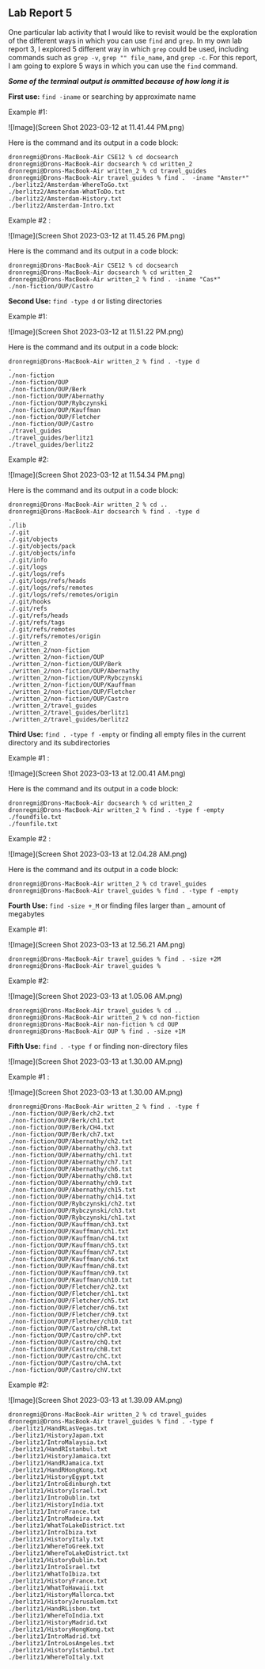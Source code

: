 __Lab Report 5__
---
One particular lab activity that I would like to revisit would be the exploration of the different ways in which you can use `find` and `grep`. In my 
own lab report 3, I explored 5 different way in which `grep` could be used, including commands such as `grep -v`, `grep "" file_name`, and `grep -c`.
For this report, I am going to explore 5 ways in which you can use the `find` command.

***Some of the terminal output is ommitted because of how long it is***

__First use:__  `find -iname` or searching by approximate name

Example #1:

![Image](Screen Shot 2023-03-12 at 11.41.44 PM.png)

Here is the command and its output in a code block:

```
dronregmi@Drons-MacBook-Air CSE12 % cd docsearch            
dronregmi@Drons-MacBook-Air docsearch % cd written_2            
dronregmi@Drons-MacBook-Air written_2 % cd travel_guides        
dronregmi@Drons-MacBook-Air travel_guides % find .  -iname "Amster*"
./berlitz2/Amsterdam-WhereToGo.txt
./berlitz2/Amsterdam-WhatToDo.txt
./berlitz2/Amsterdam-History.txt
./berlitz2/Amsterdam-Intro.txt
```

Example #2 :

![Image](Screen Shot 2023-03-12 at 11.45.26 PM.png)

Here is the command and its output in a code block:
```
dronregmi@Drons-MacBook-Air CSE12 % cd docsearch            
dronregmi@Drons-MacBook-Air docsearch % cd written_2 
dronregmi@Drons-MacBook-Air written_2 % find . -iname "Cas*"
./non-fiction/OUP/Castro
```

__Second Use:__ `find -type d` or listing directories

Example #1:

![Image](Screen Shot 2023-03-12 at 11.51.22 PM.png)

Here is the command and its output in a code block:
```
dronregmi@Drons-MacBook-Air written_2 % find . -type d          
.
./non-fiction
./non-fiction/OUP
./non-fiction/OUP/Berk
./non-fiction/OUP/Abernathy
./non-fiction/OUP/Rybczynski
./non-fiction/OUP/Kauffman
./non-fiction/OUP/Fletcher
./non-fiction/OUP/Castro
./travel_guides
./travel_guides/berlitz1
./travel_guides/berlitz2
```

Example #2:

![Image](Screen Shot 2023-03-12 at 11.54.34 PM.png)

Here is the command and its output in a code block:

```
dronregmi@Drons-MacBook-Air written_2 % cd ..               
dronregmi@Drons-MacBook-Air docsearch % find . -type d
.
./lib
./.git
./.git/objects
./.git/objects/pack
./.git/objects/info
./.git/info
./.git/logs
./.git/logs/refs
./.git/logs/refs/heads
./.git/logs/refs/remotes
./.git/logs/refs/remotes/origin
./.git/hooks
./.git/refs
./.git/refs/heads
./.git/refs/tags
./.git/refs/remotes
./.git/refs/remotes/origin
./written_2
./written_2/non-fiction
./written_2/non-fiction/OUP
./written_2/non-fiction/OUP/Berk
./written_2/non-fiction/OUP/Abernathy
./written_2/non-fiction/OUP/Rybczynski
./written_2/non-fiction/OUP/Kauffman
./written_2/non-fiction/OUP/Fletcher
./written_2/non-fiction/OUP/Castro
./written_2/travel_guides
./written_2/travel_guides/berlitz1
./written_2/travel_guides/berlitz2
```

__Third Use:__ `find . -type f -empty` or finding all empty files in the current directory and its subdirectories

Example #1 :

![Image](Screen Shot 2023-03-13 at 12.00.41 AM.png)

Here is the command and its output in a code block:

```
dronregmi@Drons-MacBook-Air docsearch % cd written_2 
dronregmi@Drons-MacBook-Air written_2 % find . -type f -empty   
./foundfile.txt
./founfile.txt
```

Example #2 :

![Image](Screen Shot 2023-03-13 at 12.04.28 AM.png)

Here is the command and its output in a code block:

```
dronregmi@Drons-MacBook-Air written_2 % cd travel_guides 
dronregmi@Drons-MacBook-Air travel_guides % find . -type f -empty
```

__Fourth Use:__ `find -size +_M` or finding files larger than _ amount of megabytes

Example #1:

![Image](Screen Shot 2023-03-13 at 12.56.21 AM.png)


```
dronregmi@Drons-MacBook-Air travel_guides % find . -size +2M 
dronregmi@Drons-MacBook-Air travel_guides % 
```

Example #2:

![Image](Screen Shot 2023-03-13 at 1.05.06 AM.png)

```
dronregmi@Drons-MacBook-Air travel_guides % cd ..
dronregmi@Drons-MacBook-Air written_2 % cd non-fiction 
dronregmi@Drons-MacBook-Air non-fiction % cd OUP 
dronregmi@Drons-MacBook-Air OUP % find . -size +1M
```

__Fifth Use:__ `find . -type f` or finding non-directory files

![Image](Screen Shot 2023-03-13 at 1.30.00 AM.png)

Example #1 : 

![Image](Screen Shot 2023-03-13 at 1.30.00 AM.png)

```
dronregmi@Drons-MacBook-Air written_2 % find . -type f
./non-fiction/OUP/Berk/ch2.txt
./non-fiction/OUP/Berk/ch1.txt
./non-fiction/OUP/Berk/CH4.txt
./non-fiction/OUP/Berk/ch7.txt
./non-fiction/OUP/Abernathy/ch2.txt
./non-fiction/OUP/Abernathy/ch3.txt
./non-fiction/OUP/Abernathy/ch1.txt
./non-fiction/OUP/Abernathy/ch7.txt
./non-fiction/OUP/Abernathy/ch6.txt
./non-fiction/OUP/Abernathy/ch8.txt
./non-fiction/OUP/Abernathy/ch9.txt
./non-fiction/OUP/Abernathy/ch15.txt
./non-fiction/OUP/Abernathy/ch14.txt
./non-fiction/OUP/Rybczynski/ch2.txt
./non-fiction/OUP/Rybczynski/ch3.txt
./non-fiction/OUP/Rybczynski/ch1.txt
./non-fiction/OUP/Kauffman/ch3.txt
./non-fiction/OUP/Kauffman/ch1.txt
./non-fiction/OUP/Kauffman/ch4.txt
./non-fiction/OUP/Kauffman/ch5.txt
./non-fiction/OUP/Kauffman/ch7.txt
./non-fiction/OUP/Kauffman/ch6.txt
./non-fiction/OUP/Kauffman/ch8.txt
./non-fiction/OUP/Kauffman/ch9.txt
./non-fiction/OUP/Kauffman/ch10.txt
./non-fiction/OUP/Fletcher/ch2.txt
./non-fiction/OUP/Fletcher/ch1.txt
./non-fiction/OUP/Fletcher/ch5.txt
./non-fiction/OUP/Fletcher/ch6.txt
./non-fiction/OUP/Fletcher/ch9.txt
./non-fiction/OUP/Fletcher/ch10.txt
./non-fiction/OUP/Castro/chR.txt
./non-fiction/OUP/Castro/chP.txt
./non-fiction/OUP/Castro/chQ.txt
./non-fiction/OUP/Castro/chB.txt
./non-fiction/OUP/Castro/chC.txt
./non-fiction/OUP/Castro/chA.txt
./non-fiction/OUP/Castro/chV.txt

```

Example #2:

![Image](Screen Shot 2023-03-13 at 1.39.09 AM.png)

```
dronregmi@Drons-MacBook-Air written_2 % cd travel_guides
dronregmi@Drons-MacBook-Air travel_guides % find . -type f  
./berlitz1/HandRLasVegas.txt
./berlitz1/HistoryJapan.txt
./berlitz1/IntroMalaysia.txt
./berlitz1/HandRIstanbul.txt
./berlitz1/HistoryJamaica.txt
./berlitz1/HandRJamaica.txt
./berlitz1/HandRHongKong.txt
./berlitz1/HistoryEgypt.txt
./berlitz1/IntroEdinburgh.txt
./berlitz1/HistoryIsrael.txt
./berlitz1/IntroDublin.txt
./berlitz1/HistoryIndia.txt
./berlitz1/IntroFrance.txt
./berlitz1/IntroMadeira.txt
./berlitz1/WhatToLakeDistrict.txt
./berlitz1/IntroIbiza.txt
./berlitz1/HistoryItaly.txt
./berlitz1/WhereToGreek.txt
./berlitz1/WhereToLakeDistrict.txt
./berlitz1/HistoryDublin.txt
./berlitz1/IntroIsrael.txt
./berlitz1/WhatToIbiza.txt
./berlitz1/HistoryFrance.txt
./berlitz1/WhatToHawaii.txt
./berlitz1/HistoryMallorca.txt
./berlitz1/HistoryJerusalem.txt
./berlitz1/HandRLisbon.txt
./berlitz1/WhereToIndia.txt
./berlitz1/HistoryMadrid.txt
./berlitz1/HistoryHongKong.txt
./berlitz1/IntroMadrid.txt
./berlitz1/IntroLosAngeles.txt
./berlitz1/HistoryIstanbul.txt
./berlitz1/WhereToItaly.txt
```
